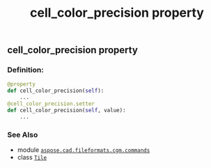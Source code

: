 ﻿---
title: cell_color_precision property
second_title: Aspose.CAD for Python via .NET API References
description: 
type: docs
weight: 60
url: /python-net/aspose.cad.fileformats.cgm.commands/tile/cell_color_precision/
is_root: false
---

## cell_color_precision property

### Definition:
```python
@property
def cell_color_precision(self):
    ...
@cell_color_precision.setter
def cell_color_precision(self, value):
    ...
```

### See Also
* module [`aspose.cad.fileformats.cgm.commands`](../../)
* class [`Tile`](/cad/python-net/aspose.cad.fileformats.cgm.commands/tile)
